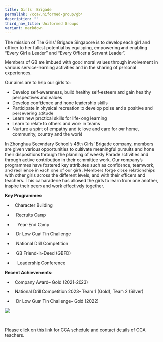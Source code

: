 ```yaml
---
title: Girls' Brigade
permalink: /cca/uniformed-group/gb/
description: ""
third_nav_title: Uniformed Groups
variant: markdown
---
```

The mission of The Girls’ Brigade Singapore is to develop each girl and officer to her fullest potential by equipping, empowering and enabling “Every Girl a Leader” and “Every Officer a Servant Leader”.

Members of GB are imbued with good moral values through involvement in various service-learning activities and in the sharing of personal experiences.

Our aims are to help our girls to:

*   Develop self-awareness, build healthy self-esteem and gain healthy perspectives and values
*   Develop confidence and hone leadership skills
*   Participate in physical recreation to develop poise and a positive and persevering attitude
*   Learn new practical skills for life-long learning
*   Learn to relate to others and work in teams
*   Nurture a spirit of empathy and to love and care for our home, community, country and the world

In Zhonghua Secondary School’s 48th Girls’ Brigade company, members are given various opportunities to cultivate meaningful pursuits and hone their dispositions through the planning of weekly Parade activities and through active contribution in their committee work. Our company’s programmes have fostered key attributes such as confidence, teamwork, and resilience in each one of our girls. Members forge close relationships with other girls across the different levels, and with their officers and teachers. This camaraderie has allowed the girls to learn from one another, inspire their peers and work effectively together.

**Key Programmes:**
*    &nbsp; Character Building

*    &nbsp;&nbsp; Recruits Camp

*    &nbsp;&nbsp;&nbsp; Year-End Camp

*    &nbsp;&nbsp; Dr Low Guat Tin Challenge

*    &nbsp;&nbsp; National Drill Competition

*    &nbsp;&nbsp; GB Friend-in-Deed (GBFD)

*    &nbsp;&nbsp;&nbsp; Leadership Conference

**Recent Achievements:**
*    &nbsp; Company Award– Gold (2021-2023)

*    &nbsp; National Drill Competition 2023– Team 1 (Gold), Team 2 (Silver)

*    &nbsp;&nbsp; Dr Low Guat Tin Challenge– Gold (2022)

![](/images/GB.png)

<br clear="left">

Please click on [this link](https://www.zhonghuasec.moe.edu.sg/cca/schedule/) for CCA schedule and contact details of CCA teachers.